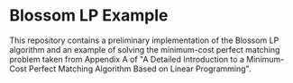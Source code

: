 # Blossom LP Example 
This repository contains a preliminary implementation of the Blossom LP algorithm and an example of solving the minimum-cost perfect matching problem taken from Appendix A of "A Detailed Introduction to a Minimum-Cost Perfect Matching Algorithm Based on Linear Programming".
